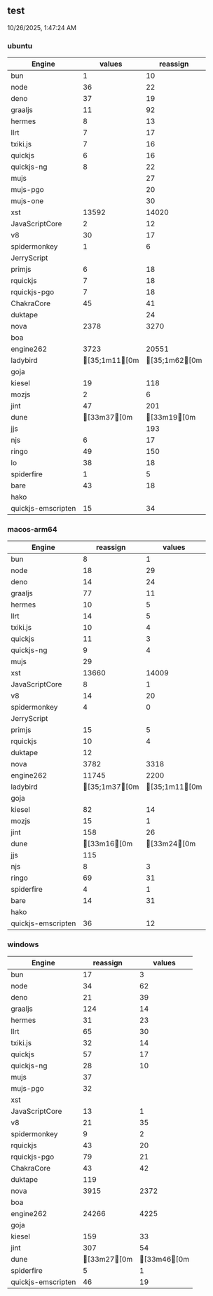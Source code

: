 
## test
10/26/2025, 1:47:24 AM

### ubuntu
| Engine | values | reassign |
| --- | --- | --- |
| bun | 1 | 10 |
| node | 36 | 22 |
| deno | 37 | 19 |
| graaljs | 11 | 92 |
| hermes | 8 | 13 |
| llrt | 7 | 17 |
| txiki.js | 7 | 16 |
| quickjs | 6 | 16 |
| quickjs-ng | 8 | 22 |
| mujs |  | 27 |
| mujs-pgo |  | 20 |
| mujs-one |  | 30 |
| xst | 13592 | 14020 |
| JavaScriptCore | 2 | 12 |
| v8 | 30 | 17 |
| spidermonkey | 1 | 6 |
| JerryScript |  |  |
| primjs | 6 | 18 |
| rquickjs | 7 | 18 |
| rquickjs-pgo | 7 | 18 |
| ChakraCore | 45 | 41 |
| duktape |  | 24 |
| nova | 2378 | 3270 |
| boa |  |  |
| engine262 | 3723 | 20551 |
| ladybird | [35;1m11[0m | [35;1m62[0m |
| goja |  |  |
| kiesel | 19 | 118 |
| mozjs | 2 | 6 |
| jint | 47 | 201 |
| dune | [33m37[0m | [33m19[0m |
| jjs |  | 193 |
| njs | 6 | 17 |
| ringo | 49 | 150 |
| lo | 38 | 18 |
| spiderfire | 1 | 5 |
| bare | 43 | 18 |
| hako |  |  |
| quickjs-emscripten | 15 | 34 |
### macos-arm64
| Engine | reassign | values |
| --- | --- | --- |
| bun | 8 | 1 |
| node | 18 | 29 |
| deno | 14 | 24 |
| graaljs | 77 | 11 |
| hermes | 10 | 5 |
| llrt | 14 | 5 |
| txiki.js | 10 | 4 |
| quickjs | 11 | 3 |
| quickjs-ng | 9 | 4 |
| mujs | 29 |  |
| xst | 13660 | 14009 |
| JavaScriptCore | 8 | 1 |
| v8 | 14 | 20 |
| spidermonkey | 4 | 0 |
| JerryScript |  |  |
| primjs | 15 | 5 |
| rquickjs | 10 | 4 |
| duktape | 12 |  |
| nova | 3782 | 3318 |
| engine262 | 11745 | 2200 |
| ladybird | [35;1m37[0m | [35;1m11[0m |
| goja |  |  |
| kiesel | 82 | 14 |
| mozjs | 15 | 1 |
| jint | 158 | 26 |
| dune | [33m16[0m | [33m24[0m |
| jjs | 115 |  |
| njs | 8 | 3 |
| ringo | 69 | 31 |
| spiderfire | 4 | 1 |
| bare | 14 | 31 |
| hako |  |  |
| quickjs-emscripten | 36 | 12 |
### windows
| Engine | reassign | values |
| --- | --- | --- |
| bun | 17 | 3 |
| node | 34 | 62 |
| deno | 21 | 39 |
| graaljs | 124 | 14 |
| hermes | 31 | 23 |
| llrt | 65 | 30 |
| txiki.js | 32 | 14 |
| quickjs | 57 | 17 |
| quickjs-ng | 28 | 10 |
| mujs | 37 |  |
| mujs-pgo | 32 |  |
| xst |  |  |
| JavaScriptCore | 13 | 1 |
| v8 | 21 | 35 |
| spidermonkey | 9 | 2 |
| rquickjs | 43 | 20 |
| rquickjs-pgo | 79 | 21 |
| ChakraCore | 43 | 42 |
| duktape | 119 |  |
| nova | 3915 | 2372 |
| boa |  |  |
| engine262 | 24266 | 4225 |
| goja |  |  |
| kiesel | 159 | 33 |
| jint | 307 | 54 |
| dune | [33m27[0m | [33m46[0m |
| spiderfire | 5 | 1 |
| quickjs-emscripten | 46 | 19 |
